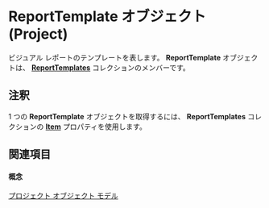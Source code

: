 
# ReportTemplate オブジェクト (Project)

ビジュアル レポートのテンプレートを表します。 **ReportTemplate** オブジェクトは、 **[ReportTemplates](01928892-d57c-8344-05db-d95008b4ba74.md)** コレクションのメンバーです。


## 注釈

1 つの  **ReportTemplate** オブジェクトを取得するには、 **ReportTemplates** コレクションの **[Item](5b26a22e-34ec-4c5c-4adb-d3b43513d62e.md)** プロパティを使用します。


## 関連項目


#### 概念


[プロジェクト オブジェクト モデル](900b167b-88ec-ea88-15b7-27bb90c22ac6.md)